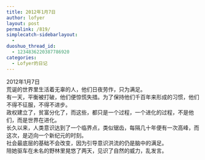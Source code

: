 ```yaml
---
title: 2012年1月7日
author: lofyer
layout: post
permalink: /819/
simplecatch-sidebarlayout:
  - 
duoshuo_thread_id:
  - 1234836220387786920
categories:
  - Lofyer的日记
---
```

2012年1月7日  
荒诞的世界里生活着无辜的人，他们日夜劳作，只为满足。  
有一天，平衡被打破，他们便惊慌失措。为了保持他们千百年来形成的习惯，他们不得不征服，不得不进步。  
政权建立了，贫富分化了，而这些，都只是一个过程，一个进化的过程，不是他们，而是世界在进化。  
长久以来，人类意识达到了一个临界点，类似锯齿，每隔几十年便有一次高峰，而这次，是迈向一个新纪元的时刻。  
社会最底层的基础不会改变，因为引导意识洪流的仍是脑中的满足。  
陪她驱车在未名的野林里晃悠了两天，见识了自然的威力，乱发言。